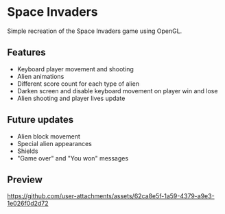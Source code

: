 # Space Invaders
Simple recreation of the Space Invaders game using OpenGL.

## Features
- Keyboard player movement and shooting
- Alien animations
- Different score count for each type of alien
- Darken screen and disable keyboard movement on player win and lose
- Alien shooting and player lives update

## Future updates
- Alien block movement
- Special alien appearances
- Shields
- "Game over" and "You won" messages

## Preview
https://github.com/user-attachments/assets/62ca8e5f-1a59-4379-a9e3-1e026f0d2d72


